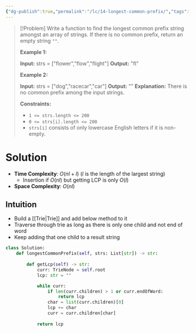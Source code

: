```yaml
---
{"dg-publish":true,"permalink":"/lc/14-longest-common-prefix/","tags":["string"]}
---
```


>[!Problem]
>Write a function to find the longest common prefix string amongst an array of strings.
> If there is no common prefix, return an empty string `""`.
> 
> **Example 1:**
> 
> **Input:** strs = ["flower","flow","flight"]
> **Output:** "fl"
> 
> **Example 2:**
> 
> **Input:** strs = ["dog","racecar","car"]
> **Output:** ""
> **Explanation:** There is no common prefix among the input strings.
> 
> **Constraints:**
> 
> - `1 <= strs.length <= 200`
> - `0 <= strs[i].length <= 200`
> - `strs[i]` consists of only lowercase English letters if it is non-empty.

# Solution
- **Time Complexity**: $O(nl + l)$ ($l$ is the length of the largest string)
	- Insertion if $O(nl)$ but getting LCP is only $O(l)$
- **Space Complexity**: $O(nl)$

## Intuition
- Build a  [[Trie\|Trie]] and add below method to it
- Traverse through trie as long as there is only one child and not end of word
- Keep adding that one child to a result string

```python
class Solution:
    def longestCommonPrefix(self, strs: List[str]) -> str:
        
        def getLcp(self) -> str:
			curr: TrieNode = self.root
			lcp: str = ""

			while curr:
				if len(curr.children) > 1 or curr.endOfWord:
					return lcp
				char = list(curr.children)[0]
				lcp += char
				curr = curr.children[char]
			
			return lcp
```